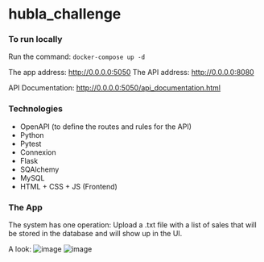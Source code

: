 # hubla_challenge

### To run locally

Run the command: `docker-compose up -d`

The app address: http://0.0.0.0:5050
The API address: http://0.0.0.0:8080

API Documentation: http://0.0.0.0:5050/api_documentation.html

### Technologies
- OpenAPI (to define the routes and rules for the API)
- Python
- Pytest
- Connexion
- Flask
- SQAlchemy
- MySQL
- HTML + CSS + JS (Frontend)

### The App

The system has one operation: Upload a .txt file with a list of sales that will be stored in the database and will show up in the UI.

A look:
![image](https://user-images.githubusercontent.com/23690136/196570262-d5bef017-2f3e-4521-82e0-3e416e7c5ed9.png)
![image](https://user-images.githubusercontent.com/23690136/196570312-ec8e8205-fb5e-4689-a298-ea09eb757098.png)

